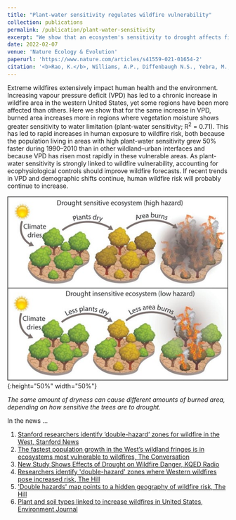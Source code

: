 ```yaml
---
title: "Plant-water sensitivity regulates wildfire vulnerability"
collection: publications
permalink: /publication/plant-water-sensitivity
excerpt: "We show that an ecosystem's sensitivity to drought affects fire hazard. "
date: 2022-02-07
venue: 'Nature Ecology & Evolution'
paperurl: 'https://www.nature.com/articles/s41559-021-01654-2'
citation: '<b>Rao, K.</b>, Williams, A.P., Diffenbaugh N.S., Yebra, M., & Konings, A.G. (2022). Plant-water sensitivity regulates wildfire vulnerability. <i>Nature Ecology & Evolution.</i>'
---
```


Extreme wildfires extensively impact human health and the environment. Increasing vapour pressure deficit (VPD) has led to a chronic increase in wildfire area in the western United States, yet some regions have been more affected than others. Here we show that for the same increase in VPD, burned area increases more in regions where vegetation moisture shows greater sensitivity to water limitation (plant-water sensitivity; R<sup>2</sup> = 0.71). This has led to rapid increases in human exposure to wildfire risk, both because the population living in areas with high plant-water sensitivity grew 50% faster during 1990–2010 than in other wildland–urban interfaces and because VPD has risen most rapidly in these vulnerable areas. As plant-water sensitivity is strongly linked to wildfire vulnerability, accounting for ecophysiological controls should improve wildfire forecasts. If recent trends in VPD and demographic shifts continue, human wildfire risk will probably continue to increase.

![The same amount of dryness can cause different amounts of burned area, depending on how sensitive the trees are to drought.](/images/pws_overview.jpg){:height="50%" width="50%"}

_The same amount of dryness can cause different amounts of burned area, depending on how sensitive the trees are to drought._

In the news ...

1. <a href="https://news.stanford.edu/2022/02/07/wildfire-burn-area/" target="_blank">Stanford researchers identify ‘double-hazard’ zones for wildfire in the West, Stanford News</a>
1. <a href="https://theconversation.com/the-fastest-population-growth-in-the-wests-wildland-fringes-is-in-ecosystems-most-vulnerable-to-wildfires-173410" target="_blank">The fastest population growth in the West’s wildland fringes is in ecosystems most vulnerable to wildfires, The Conversation</a>
1. <a href="https://omny.fm/shows/kqed-segmented-audio/new-study-shows-effects-of-drought-on-wildfire-dan" target="_blank">New Study Shows Effects of Drought on Wildfire Danger, KQED Radio</a>
1. <a href="https://thehill.com/changing-america/sustainability/environment/593300-researchers-identify-double-hazard-zones-where" target="_blank">Researchers identify 'double-hazard' zones where Western wildfires pose increased risk, The Hill</a>
1. <a href="https://thehill.com/policy/equilibrium-sustainability/593508-double-hazards-map-points-to-areas-at-highest-risk-for" target="_blank">'Double hazards' map points to a hidden geography of wildfire risk, The Hill</a>
1. <a href="https://environmentjournal.online/articles/plant-and-soil-types-linked-to-increase-wildfires-in-united-states/" target="_blank">Plant and soil types linked to increase wildfires in United States, Environment Journal</a>

